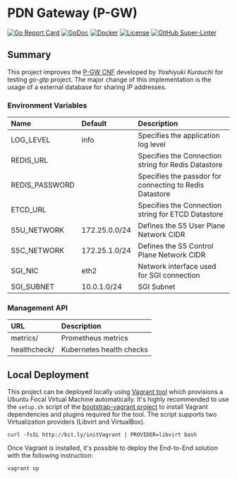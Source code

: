 # PDN Gateway (P-GW)
[![Go Report Card](https://goreportcard.com/badge/github.com/gw-tester/pgw)](https://goreportcard.com/report/github.com/gw-tester/pgw)
[![GoDoc](https://godoc.org/github.com/gw-tester/pgw?status.svg)](https://godoc.org/github.com/gw-tester/pgw)
[![Docker](https://images.microbadger.com/badges/image/gwtester/pgw.svg)](http://microbadger.com/images/gwtester/pgw)
[![License](https://img.shields.io/badge/License-Apache%202.0-blue.svg)](https://opensource.org/licenses/Apache-2.0)
[![GitHub Super-Linter](https://github.com/gw-tester/pgw/workflows/Lint%20Code%20Base/badge.svg)](https://github.com/marketplace/actions/super-linter)

## Summary

This project improves the [P-GW CNF][1] developed by _Yoshiyuki Kurauchi_
for testing _go-gtp_ project. The major change of this implementation
is the usage of a external database for sharing IP addresses.

### Environment Variables

| Name           | Default       | Description                                             |
|:---------------|:--------------|:--------------------------------------------------------|
| LOG_LEVEL      | info          | Specifies the application log level                     |
| REDIS_URL      |               | Specifies the Connection string for Redis Datastore     |
| REDIS_PASSWORD |               | Specifies the passdor for connecting to Redis Datastore |
| ETCD_URL       |               | Specifies the Connection string for ETCD Datastore      |
| S5U_NETWORK    | 172.25.0.0/24 | Defines the S5 User Plane Network CIDR                  |
| S5C_NETWORK    | 172.25.1.0/24 | Defines the S5 Control Plane Network CIDR               |
| SGI_NIC        | eth2          | Network interface used for SGI connection               |
| SGI_SUBNET     | 10.0.1.0/24   | SGI Subnet                                              |

### Management API

| URL          | Description              |
|:-------------|:-------------------------|
| metrics/     | Prometheus metrics       |
| healthcheck/ | Kubernetes health checks |

## Local Deployment

This project can be deployed locally using [Vagrant tool][2] which
provisions a Ubuntu Focal Virtual Machine automatically. It's highly
recommended to use the `setup.sh` script of the
[bootstrap-vagrant project][3] to install Vagrant dependencies and
plugins required for the tool. The script supports two Virtualization
providers (Libvirt and VirtualBox).

    curl -fsSL http://bit.ly/initVagrant | PROVIDER=libvirt bash

Once Vagrant is installed, it's possible to deploy the End-to-End
solution  with the following instruction:

    vagrant up

[1]: https://github.com/wmnsk/go-gtp/tree/master/examples/gw-tester/pgw
[2]: https://www.vagrantup.com/
[3]: https://github.com/electrocucaracha/bootstrap-vagrant

